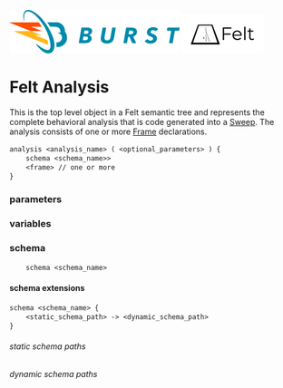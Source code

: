 ![Burst](../../../../../../../../../documentation/burst_h_small.png "")
![](../../../../../../../../doc/felt_small.png "")


# Felt Analysis
This is the top level object in a Felt semantic tree and represents
the complete behavioral analysis that is code generated into a
[Sweep](../sweep/readme.md). The analysis consists of one or more
[Frame](../frame/readme.md) declarations.

    analysis <analysis_name> ( <optional_parameters> ) {
        schema <schema_name>> 
        <frame> // one or more
    }

### parameters

### variables

### schema
        schema <schema_name>

#### schema extensions
    schema <schema_name> {
        <static_schema_path> -> <dynamic_schema_path>
    }

###### static schema paths
###### dynamic schema paths
